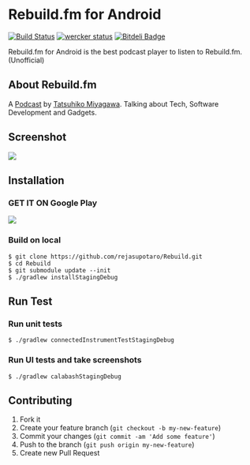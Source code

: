 Rebuild.fm for Android
======

[![Build Status](https://travis-ci.org/rejasupotaro/Rebuild.png?branch=master)](https://travis-ci.org/rejasupotaro/Rebuild) [![wercker status](https://app.wercker.com/status/bac4cd5c8d65b004a6b81f8f01ef5524 "wercker status")](https://app.wercker.com/project/bykey/bac4cd5c8d65b004a6b81f8f01ef5524) [![Bitdeli Badge](https://d2weczhvl823v0.cloudfront.net/rejasupotaro/rebuild/trend.png)](https://bitdeli.com/free "Bitdeli Badge")

Rebuild.fm for Android is the best podcast player to listen to Rebuild.fm. (Unofficial)

About Rebuild.fm
------
A [Podcast](http://rebuild.fm/) by [Tatsuhiko Miyagawa](https://twitter.com/miyagawa). Talking about Tech, Software Development and Gadgets.

Screenshot
------

<img src="https://raw2.github.com/rejasupotaro/Rebuild/master/screenshot.png">

Installation
------

### GET IT ON Google Play

[![](https://dl.dropboxusercontent.com/u/54255753/blog/201402/en_generic_rgb_wo_60.png)](https://play.google.com/store/apps/details?id=rejasupotaro.rebuild)

### Build on local

```
$ git clone https://github.com/rejasupotaro/Rebuild.git
$ cd Rebuild
$ git submodule update --init
$ ./gradlew installStagingDebug
```

Run Test
------

### Run unit tests

```
$ ./gradlew connectedInstrumentTestStagingDebug
```

### Run UI tests and take screenshots

```
$ ./gradlew calabashStagingDebug
```

Contributing
------

1. Fork it
2. Create your feature branch (`git checkout -b my-new-feature`)
3. Commit your changes (`git commit -am 'Add some feature'`)
4. Push to the branch (`git push origin my-new-feature`)
5. Create new Pull Request
